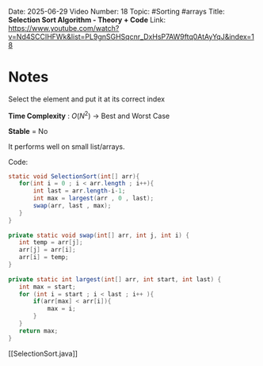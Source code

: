 Date: 2025-06-29
Video Number: 18
Topic: #Sorting #arrays 
Title: **Selection Sort Algorithm - Theory + Code**
Link: https://www.youtube.com/watch?v=Nd4SCCIHFWk&list=PL9gnSGHSqcnr_DxHsP7AW9ftq0AtAyYqJ&index=18

# Notes

Select the element and put it at its correct index

**Time Complexity** : $O(N^2)$  -> Best and Worst Case

**Stable** = No

It performs well on small list/arrays.


 Code:
 ```java
 static void SelectionSort(int[] arr){  
    for(int i = 0 ; i < arr.length ; i++){  
        int last = arr.length-i-1;  
        int max = largest(arr , 0 , last);  
        swap(arr, last , max);  
    }  
}  
  
private static void swap(int[] arr, int j, int i) {  
    int temp = arr[j];  
    arr[j] = arr[i];  
    arr[i] = temp;  
}  
  
private static int largest(int[] arr, int start, int last) {  
    int max = start;  
    for (int i = start ; i < last ; i++ ){  
        if(arr[max] < arr[i]){  
            max = i;  
        }  
    }  
    return max;  
}
```

[[SelectionSort.java]]

